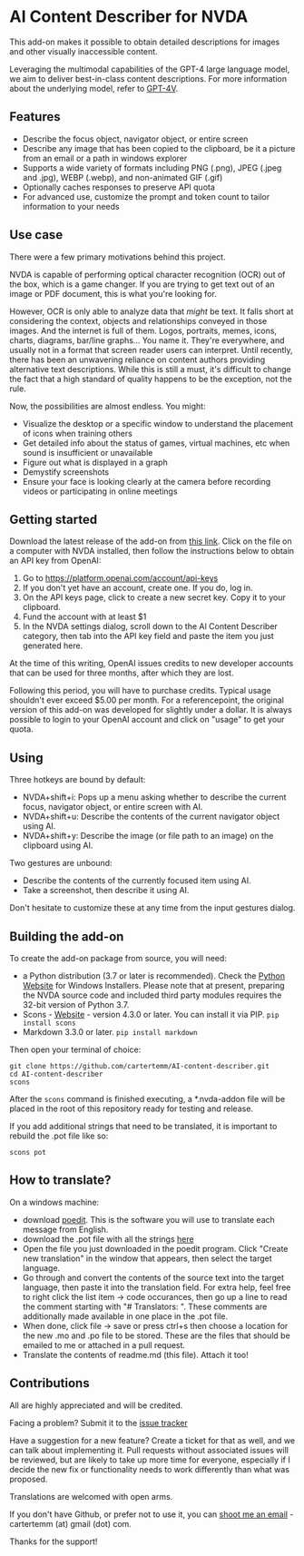 # AI Content Describer for NVDA

This add-on makes it possible to obtain detailed descriptions for images and other visually inaccessible content.

Leveraging the multimodal capabilities of the GPT-4 large language model, we aim to deliver best-in-class content descriptions. For more information about the underlying model, refer to [GPT-4V](https://openai.com/research/gpt-4v-system-card).

## Features

* Describe the focus object, navigator object, or entire screen
* Describe any image that has been copied to the clipboard, be it a picture from an email or a path in windows explorer
* Supports a wide variety of formats including PNG (.png), JPEG (.jpeg and .jpg), WEBP (.webp), and non-animated GIF (.gif)
* Optionally caches responses to preserve API quota
* For advanced use, customize the prompt and token count to tailor information to your needs

## Use case

There were a few primary motivations behind this project.

NVDA is capable of performing optical character recognition (OCR) out of the box, which is a game changer. If you are trying to get text out of an image or PDF document, this is what you're looking for.

However, OCR is only able to analyze data that *might* be text. It falls short at considering the context, objects and relationships conveyed in those images. And the internet is full of them. Logos, portraits, memes, icons, charts, diagrams, bar/line graphs... You name it. They're everywhere, and usually not in a format that screen reader users can interpret.
Until recently, there has been an unwavering reliance on content authors providing alternative text descriptions. While this is still a must, it's difficult to change the fact that a high standard of quality happens to be the exception, not the rule.

Now, the possibilities are almost endless. You might:

* Visualize the desktop or a specific window to understand the placement of icons when training others
* Get detailed info about the status of games, virtual machines, etc when sound is insufficient or unavailable
* Figure out what is displayed in a graph
* Demystify screenshots
* Ensure your face is looking clearly at the camera before recording videos or participating in online meetings

## Getting started

Download the latest release of the add-on from [this link](https://github.com/cartertemm/AI-content-describer/releases/latest/). Click on the file on a computer with NVDA installed, then follow the instructions below to obtain an API key from OpenAI:

1. Go to https://platform.openai.com/account/api-keys
2. If you don't yet have an account, create one. If you do, log in.
3. On the API keys page, click to create a new secret key. Copy it to your clipboard.
4. Fund the account with at least $1
5. In the NVDA settings dialog, scroll down to the AI Content Describer category, then tab into the API key field and paste the item you just generated here.

At the time of this writing, OpenAI issues credits to new developer accounts that can be used for three months, after which they are lost.

Following this period, you will have to purchase credits. Typical usage shouldn't ever exceed $5.00 per month. For a referencepoint, the original version of this add-on was developed for slightly under a dollar. It is always possible to login to your OpenAI account and click on "usage" to get your quota.

## Using

Three hotkeys are bound by default:

* NVDA+shift+i: Pops up a menu asking whether to describe the current focus, navigator object, or entire screen with AI.
* NVDA+shift+u: Describe the contents of the current navigator object using AI.
* NVDA+shift+y: Describe the image (or file path to an image) on the clipboard using AI.

Two gestures are unbound:

* Describe the contents of the currently focused item using AI.
* Take a screenshot, then describe it using AI.

Don't hesitate to customize these at any time from the input gestures dialog.

## Building the add-on

To create the add-on package from source, you will need:

* a Python distribution (3.7 or later is recommended). Check the [Python Website](https://www.python.org) for Windows Installers. Please note that at present, preparing the NVDA source code and included third party modules requires the 32-bit version of Python 3.7.
* Scons - [Website](https://www.scons.org/) - version 4.3.0 or later. You can install it via PIP. `pip install scons`
* Markdown 3.3.0 or later. `pip install markdown`

Then open your terminal of choice:

```
git clone https://github.com/cartertemm/AI-content-describer.git
cd AI-content-describer
scons
```

After the `scons` command is finished executing, a *.nvda-addon file will be placed in the root of this repository ready for testing and release.

If you add additional strings that need to be translated, it is important to rebuild the .pot file like so:

```
scons pot
```

## How to translate?

On a windows machine:

* download [poedit](https://poedit.net/). This is the software you will use to translate each message from English.
* download the .pot file with all the strings [here](https://raw.githubusercontent.com/cartertemm/AI-content-describer/main/AIContentDescriber.pot)
* Open the file you just downloaded in the poedit program. Click "Create new translation" in the window that appears, then select the target language.
* Go through and convert the contents of the source text into the target language, then paste it into the translation field. For extra help, feel free to right click the list item -> code occurances, then go up a line to read the comment starting with "# Translators: ". These comments are additionally made available in one place in the .pot file.
* When done, click file -> save or press ctrl+s then choose a location for the new .mo and .po file to be stored. These are the files that should be emailed to me or attached in a pull request.
* Translate the contents of readme.md (this file). Attach it too!

## Contributions

All are highly appreciated and will be credited.

Facing a problem? Submit it to the [issue tracker](https://github.com/cartertemm/AI-content-describer/issues)

Have a suggestion for a new feature? Create a ticket for that as well, and we can talk about implementing it. Pull requests without associated issues will be reviewed, but are likely to take up more time for everyone, especially if I decide the new fix or functionality needs to work differently than what was proposed.

Translations are welcomed with open arms.

If you don't have Github, or prefer not to use it, you can [shoot me an email](mailto:cartertemm@gmail.com) - cartertemm (at) gmail (dot) com.

Thanks for the support!
